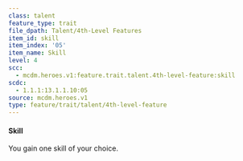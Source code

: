 ```yaml
---
class: talent
feature_type: trait
file_dpath: Talent/4th-Level Features
item_id: skill
item_index: '05'
item_name: Skill
level: 4
scc:
  - mcdm.heroes.v1:feature.trait.talent.4th-level-feature:skill
scdc:
  - 1.1.1:13.1.1.10:05
source: mcdm.heroes.v1
type: feature/trait/talent/4th-level-feature
---
```


#### Skill

You gain one skill of your choice.

